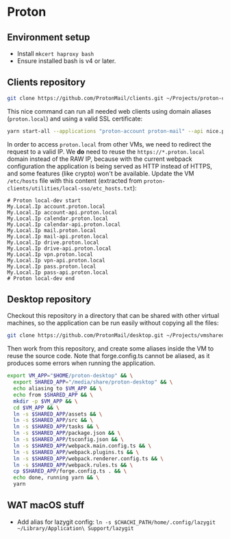 # Proton

## Environment setup

- Install `mkcert haproxy bash`
- Ensure installed bash is v4 or later.

## Clients repository

```bash
git clone https://github.com/ProtonMail/clients.git ~/Projects/proton-clients
```

This nice command can run all needed web clients using domain aliases
(`proton.local`) and using a valid SSL certificate:

```bash
yarn start-all --applications "proton-account proton-mail" --api nice.proton.me
```

In order to access `proton.local` from other VMs, we need to redirect the
request to a valid IP. We **do** need to reuse the `https://*.proton.local`
domain instead of the RAW IP, because with the current webpack configuration the
application is being served as HTTP instead of HTTPS, and some features (like
crypto) won't be available. Update the VM `/etc/hosts` file with this content
(extracted from `proton-clients/utilities/local-sso/etc_hosts.txt`):

```plain
# Proton local-dev start
My.Local.Ip account.proton.local
My.Local.Ip account-api.proton.local
My.Local.Ip calendar.proton.local
My.Local.Ip calendar-api.proton.local
My.Local.Ip mail.proton.local
My.Local.Ip mail-api.proton.local
My.Local.Ip drive.proton.local
My.Local.Ip drive-api.proton.local
My.Local.Ip vpn.proton.local
My.Local.Ip vpn-api.proton.local
My.Local.Ip pass.proton.local
My.Local.Ip pass-api.proton.local
# Proton local-dev end
```

## Desktop repository

Checkout this repository in a directory that can be shared with other virtual
machines, so the application can be run easily without copying all the files:

```bash
git clone https://github.com/ProtonMail/desktop.git ~/Projects/vmshared/proton-desktop
```

Then work from this repository, and create some aliases inside the VM to reuse
the source code. Note that forge.config.ts cannot be aliased, as it produces
some errors when running the application.

```bash
export VM_APP="$HOME/proton-desktop" && \
  export SHARED_APP="/media/share/proton-desktop" && \
  echo aliasing to $VM_APP && \
  echo from $SHARED_APP && \
  mkdir -p $VM_APP && \
  cd $VM_APP && \
  ln -s $SHARED_APP/assets && \
  ln -s $SHARED_APP/src && \
  ln -s $SHARED_APP/tasks && \
  ln -s $SHARED_APP/package.json && \
  ln -s $SHARED_APP/tsconfig.json && \
  ln -s $SHARED_APP/webpack.main.config.ts && \
  ln -s $SHARED_APP/webpack.plugins.ts && \
  ln -s $SHARED_APP/webpack.renderer.config.ts && \
  ln -s $SHARED_APP/webpack.rules.ts && \
  cp $SHARED_APP/forge.config.ts . && \
  echo done, running yarn && \
  yarn
```

## WAT macOS stuff

- Add alias for lazygit config:
  `ln -s $CHACHI_PATH/home/.config/lazygit ~/Library/Application\ Support/lazygit`
